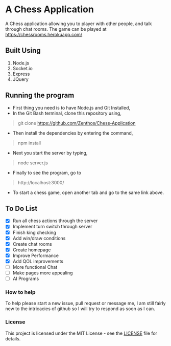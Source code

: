 # A Chess Application
A Chess application allowing you to player with other people, and talk through chat rooms.
The game can be played at https://chessrooms.herokuapp.com/ 

## Built Using
1. Node.js
2. Socket.io
3. Express
4. JQuery

## Running the program

- First thing you need is to have Node.js and Git Installed,
- In the Git Bash terminal, clone this repository using,
> git clone https://github.com/Zenthos/Chess-Application
- Then install the dependencies by entering the command,
> npm install
- Next you start the server by typing,
> node server.js
- Finally to see the program, go to
> http://localhost:3000/
- To start a chess game, open another tab and go to the same link above.

## To Do List
- [X] Run all chess actions through the server
- [X] Implement turn switch through server
- [X] Finish king checking
- [X] Add win/draw conditions
- [X] Create chat rooms
- [X] Create homepage
- [X] Improve Performance
- [X] Add QOL improvements
- [ ] More functional Chat
- [ ] Make pages more appealing
- [ ] AI Programs

### How to help

To help please start a new issue, pull request or message me, I am still fairly new to the intricacies of github so I will try to respond as soon as I can.

### License

This project is licensed under the MIT License - see the [LICENSE](https://github.com/Zenthos/Chess-Application/blob/master/LICENSE.md) file for details.
